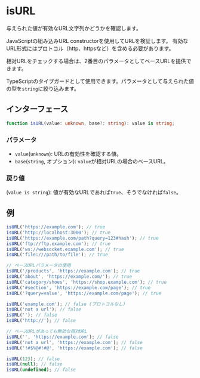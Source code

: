 # isURL

与えられた値が有効なURL文字列かどうかを確認します。

JavaScriptの組み込みURL constructorを使用してURLを検証します。
有効なURL形式にはプロトコル（http、httpsなど）を含める必要があります。

相対URLをチェックする場合は、2番目のパラメータとしてベースURLを提供できます。

TypeScriptのタイプガードとして使用できます。パラメータとして与えられた値の型を`string`に絞り込みます。

## インターフェース

```typescript
function isURL(value: unknown, base?: string): value is string;
```

### パラメータ

- `value`(`unknown`): URLの有効性を確認する値。
- `base`(`string`, オプション): `value`が相対URLの場合のベースURL。

### 戻り値

(`value is string`): 値が有効なURLであれば`true`、そうでなければ`false`。

## 例

```typescript
isURL('https://example.com'); // true
isURL('http://localhost:3000'); // true
isURL('https://example.com/path?query=123#hash'); // true
isURL('ftp://ftp.example.com'); // true
isURL('ws://websocket.example.com'); // true
isURL('file:///path/to/file'); // true

// ベースURLパラメータの使用
isURL('/products', 'https://example.com'); // true
isURL('about', 'https://example.com/'); // true
isURL('category/shoes', 'https://shop.example.com'); // true
isURL('#section', 'https://example.com/page'); // true
isURL('?query=value', 'https://example.com/page'); // true

isURL('example.com'); // false (プロトコルなし)
isURL('not a url'); // false
isURL(''); // false
isURL('http://'); // false

// ベースURLがあっても無効な相対URL
isURL('', 'https://example.com'); // false
isURL('not a url', 'https://example.com'); // false
isURL('!#$%@#!#@', 'https://example.com'); // false

isURL(123); // false
isURL(null); // false
isURL(undefined); // false
```

